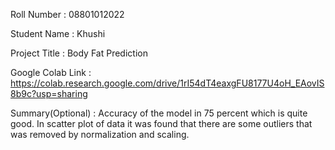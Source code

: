 Roll Number       :   08801012022

Student Name      :   Khushi

Project Title     :   Body Fat Prediction 

Google Colab Link :   https://colab.research.google.com/drive/1rI54dT4eaxgFU8177U4oH_EAovIS8b9c?usp=sharing

Summary(Optional) :   Accuracy of the model in 75 percent which is quite good. In scatter plot of data it was found that there are some outliers that was removed by normalization and scaling.
